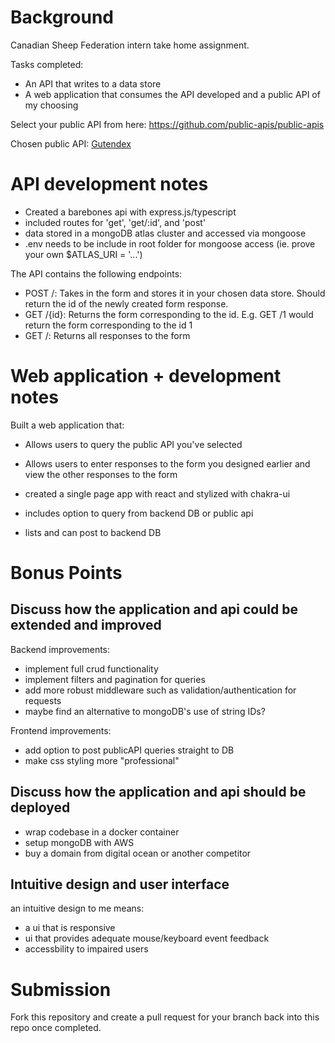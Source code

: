 # Background

Canadian Sheep Federation intern take home assignment.

Tasks completed:

-   An API that writes to a data store
-   A web application that consumes the API developed and a
    public API of my choosing


Select your public API from here:
<https://github.com/public-apis/public-apis>

Chosen public API: [Gutendex](https://gutendex.com/)

# API development notes

- Created a barebones api with express.js/typescript
- included routes for 'get', 'get/:id', and 'post'
- data stored in a mongoDB atlas cluster and accessed via mongoose
- .env needs to be include in root folder for mongoose access (ie. prove your own $ATLAS_URI = '...')



The API contains the following endpoints:

-   POST /: Takes in the form and stores it in your chosen data store.
    Should return the id of the newly created form response.
-   GET /{id}: Returns the form corresponding to the id. E.g. GET /1
    would return the form corresponding to the id 1
-   GET /: Returns all responses to the form

# Web application + development notes

Built a web application that:

-   Allows users to query the public API you\'ve selected
-   Allows users to enter responses to the form you designed earlier and
    view the other responses to the form

- created a single page app with react and stylized with chakra-ui
- includes option to query from backend DB or public api
- lists and can post to backend DB

# Bonus Points

## Discuss how the application and api could be extended and improved

Backend improvements:
- implement full crud functionality
- implement filters and pagination for queries
- add more robust middleware such as validation/authentication for requests
- maybe find an alternative to mongoDB's use of string IDs?

Frontend improvements:
- add option to post publicAPI queries straight to DB
- make css styling more "professional"


## Discuss how the application and api should be deployed
- wrap codebase in a docker container
- setup mongoDB with AWS
- buy a domain from digital ocean or another competitor

## Intuitive design and user interface
an intuitive design to me means:
- a ui that is responsive 
- ui that provides adequate mouse/keyboard event feedback
- accessbility to impaired users

# Submission

Fork this repository and create a pull request for your branch back into
this repo once completed.
